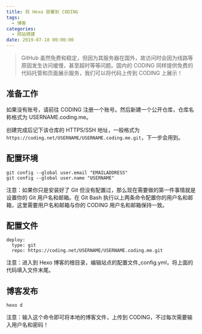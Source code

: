 ```yaml
---
title: 将 Hexo 部署到 CODING
tags:
  - 博客
categories:
  - 网站搭建
date: 2019-07-18 00:00:00
---
```


> GitHub 虽然免费和稳定，但因为其服务器在国外，故访问时会因为线路等原因发生访问缓慢，甚至超时等等问题。国内的 CODING 同样提供免费的代码托管和页面展示服务，我们可以将代码上传到 CODING 上展示！

<!-- more -->

## 准备工作

如果没有账号，请前往 CODING 注册一个账号。然后新建一个公开仓库，仓库名称格式为 USERNAME.coding.me。

创建完成后记下该仓库的 HTTPS/SSH 地址，一般格式为 `https://coding.net/USERNAME/USERNAME.coding.me.git`，下一步会用到。

## 配置环境

```
git config --global user.email "EMAILADDRESS"
git config --global user.name "USERNAME"
```

注意：如果你只是安装好了 Git 但没有配置过，那么现在需要做的第一件事情就是设置你的 Git 用户名和邮箱。在 Git Bash 执行以上两条命令配置你的用户名和邮箱，这里需要用户名和邮箱与你的 CODING 用户名和邮箱保持一致。

## 配置文件

```
deploy:
  type: git
  repo: https://coding.net/USERNAME/USERNAME.coding.me.git
```

注意：进入到 Hexo 博客的根目录，编辑站点的配置文件_config.yml，将上面的代码填入文件末尾。

## 博客发布

```
hexo d
```

注意：输入这个命令即可将本地的博客文件，上传到 CODING，不过每次需要输入用户名和密码！
